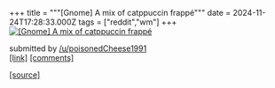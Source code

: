 +++
title = """[Gnome] A mix of catppuccin frappé"""
date = 2024-11-24T17:28:33.000Z
tags = ["reddit","wm"]
+++
[![[Gnome] A mix of catppuccin frappé](https://b.thumbs.redditmedia.com/yAOtHAF2QDBCxTxT4ixM_t9VkZTseCPWp_eKyIh3bCw.jpg "[Gnome] A mix of catppuccin frappé")](https://www.reddit.com/r/unixporn/comments/1gywd5d/gnome_a_mix_of_catppuccin_frappé/)

submitted by [/u/poisonedCheese1991](https://www.reddit.com/user/poisonedCheese1991)  
[\[link\]](https://www.reddit.com/gallery/1gywd5d) [\[comments\]](https://www.reddit.com/r/unixporn/comments/1gywd5d/gnome_a_mix_of_catppuccin_frappé/)

[[source]](https://www.reddit.com/r/unixporn/comments/1gywd5d/gnome_a_mix_of_catppuccin_frappé/)
